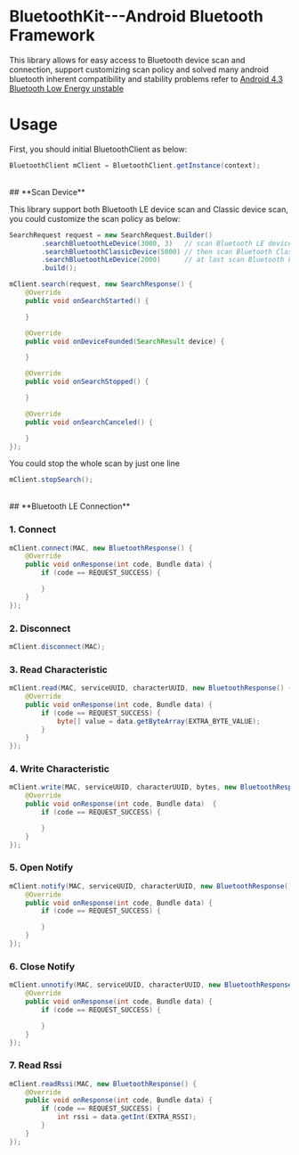 BluetoothKit---Android Bluetooth Framework
===========================

This library allows for easy access to Bluetooth device scan and connection, support customizing scan policy and solved many android bluetooth inherent compatibility and stability problems refer to [Android 4.3 Bluetooth Low Energy unstable](http://stackoverflow.com/questions/17870189/android-4-3-bluetooth-low-energy-unstable)

# **Usage**

First, you should initial BluetoothClient as below:

```Java
BluetoothClient mClient = BluetoothClient.getInstance(context);
```
<br/>
## **Scan Device** 

This library support both Bluetooth LE device scan and Classic device scan, you could customize the scan policy as below:

```Java
SearchRequest request = new SearchRequest.Builder()
        .searchBluetoothLeDevice(3000, 3)   // scan Bluetooth LE device for 3000ms, 3 times
        .searchBluetoothClassicDevice(5000) // then scan Bluetooth Classic device for 5000ms, 1 time
        .searchBluetoothLeDevice(2000)      // at last scan Bluetooth LE device for 2000ms
        .build();

mClient.search(request, new SearchResponse() {
    @Override
    public void onSearchStarted() {

    }

    @Override
    public void onDeviceFounded(SearchResult device) {

    }

    @Override
    public void onSearchStopped() {

    }

    @Override
    public void onSearchCanceled() {

    }
});
```

You could stop the whole scan by just one line

```Java
mClient.stopSearch();
```
<br/>
## **Bluetooth LE Connection** 

### **1. Connect**

```Java
mClient.connect(MAC, new BluetoothResponse() {
    @Override
    public void onResponse(int code, Bundle data) {
        if (code == REQUEST_SUCCESS) {

        }
    }
});
```

### **2. Disconnect**
```Java
mClient.disconnect(MAC);
```

### **3. Read Characteristic**
```Java
mClient.read(MAC, serviceUUID, characterUUID, new BluetoothResponse() {
    @Override
    public void onResponse(int code, Bundle data) {
        if (code == REQUEST_SUCCESS) {
            byte[] value = data.getByteArray(EXTRA_BYTE_VALUE);
        }
    }
});
```

### **4. Write Characteristic**
```Java
mClient.write(MAC, serviceUUID, characterUUID, bytes, new BluetoothResponse() {
    @Override
    public void onResponse(int code, Bundle data)  {
        if (code == REQUEST_SUCCESS) {

        }
    }
});
```

### **5. Open Notify**
```Java
mClient.notify(MAC, serviceUUID, characterUUID, new BluetoothResponse() {
    @Override
    public void onResponse(int code, Bundle data) {
        if (code == REQUEST_SUCCESS) {

        }
    }
});
```

### **6. Close Notify**
```Java
mClient.unnotify(MAC, serviceUUID, characterUUID, new BluetoothResponse() {
    @Override
    public void onResponse(int code, Bundle data) {
        if (code == REQUEST_SUCCESS) {

        }
    }
});
```

### **7. Read Rssi**
```Java
mClient.readRssi(MAC, new BluetoothResponse() {
    @Override
    public void onResponse(int code, Bundle data) {
        if (code == REQUEST_SUCCESS) {
            int rssi = data.getInt(EXTRA_RSSI);
        }
    }
});
```
